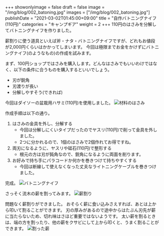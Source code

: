 +++
showonlyimage = false
draft = false
image = "/img/blog/002_batoning.jpg"
images = ["/img/blog/002_batoning.jpg"]
publishDate = "2021-03-02T01:45:00+09:00"
title = "自作バトニングナイフ (110円)"
categories = "キャンプギア"
weight = 2
+++
110円のはさみを分解してバトニングナイフを作りました。
<!--more-->

薪割りに使う道具といえば斧・ナタ・バトニングナイフですが、どれもお値段が2,000円くらいはかかってしまいます。
今回は極限までお金をかけずにバトニングナイフ(のようなもの)の作成を試みます。

まず、100円ショップではさみを購入します。どんなはさみでもいいわけではなく、以下の条件に合うものを購入するといいでしょう。

- 刃が鋭角
- 刃渡りが長い
- 分解しやすそう(できれば)

今回はダイソーの盆栽用ハサミ(110円)を使用しました。
![材料のはさみ](/img/blog/002_scissors.jpg)

作成手順は以下の通り。

1. はさみの金具を外し、分解する
    - 今回は分解しにくいタイプだったのでヤスリ(110円)で削って金具を外しました。
    - 2つに分かれるので、1個のはさみで2個作れてお得ですね。
2. 両刃になるように、ヤスリや砥石(110円)で整形する
    - 根元の方は刃が鈍角なので、鋭角になるように両面を削ります。
3. お好みで持ち手にパラコードか何かを巻きつけて持ちやすくする
    - 今回は断線して使えなくなった丈夫なライトニングケーブルを巻きつけました。

完成。
![バトニングナイフ](/img/blog/002_batoning_knife.jpg)

さっそく流木の薪を割ってみます。
![薪割り](/img/blog/002_batoning.jpg)

問題なく薪割りができました。
おそらく薪に食い込みさえすれば、あとは上から叩いて割ることができます。
刃の厚みがあるので途中からはたぶん刃先が薪に当たらないため、切れ味はさほど重要ではないようです。
太い薪を割るときは、端の方を割ったり、他の薪をクサビにして上から叩くと、うまく割ることができます。
![割った薪](/img/blog/002_chopped_wood.jpg)
